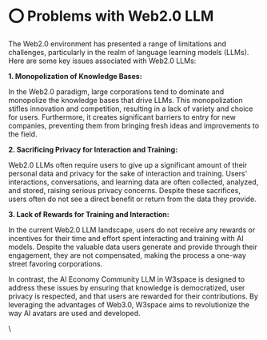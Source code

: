 # ⭕ Problems with Web2.0 LLM

The Web2.0 environment has presented a range of limitations and challenges, particularly in the realm of language learning models (LLMs). Here are some key issues associated with Web2.0 LLMs:

**1. Monopolization of Knowledge Bases:**

In the Web2.0 paradigm, large corporations tend to dominate and monopolize the knowledge bases that drive LLMs. This monopolization stifles innovation and competition, resulting in a lack of variety and choice for users. Furthermore, it creates significant barriers to entry for new companies, preventing them from bringing fresh ideas and improvements to the field.

**2. Sacrificing Privacy for Interaction and Training:**

Web2.0 LLMs often require users to give up a significant amount of their personal data and privacy for the sake of interaction and training. Users' interactions, conversations, and learning data are often collected, analyzed, and stored, raising serious privacy concerns. Despite these sacrifices, users often do not see a direct benefit or return from the data they provide.

**3. Lack of Rewards for Training and Interaction:**

In the current Web2.0 LLM landscape, users do not receive any rewards or incentives for their time and effort spent interacting and training with AI models. Despite the valuable data users generate and provide through their engagement, they are not compensated, making the process a one-way street favoring corporations.

In contrast, the AI Economy Community LLM in W3space is designed to address these issues by ensuring that knowledge is democratized, user privacy is respected, and that users are rewarded for their contributions. By leveraging the advantages of Web3.0, W3space aims to revolutionize the way AI avatars are used and developed.

\
